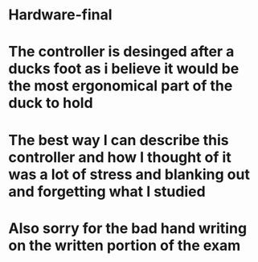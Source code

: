 # Hardware-final
# The controller is desinged after a ducks foot as i believe it would be the most ergonomical part of the duck to hold
# The best way I can describe this controller and how I thought of it was a lot of stress and blanking out and forgetting what I studied
# Also sorry for the bad hand writing on the written portion of the exam
